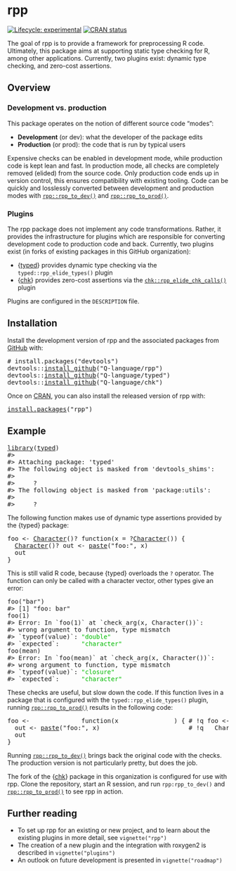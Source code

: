 <!-- README.md is generated from README.Rmd. Please edit that file -->

# rpp

<!-- badges: start -->

[![Lifecycle: experimental](https://img.shields.io/badge/lifecycle-experimental-orange.svg)](https://lifecycle.r-lib.org/articles/stages.html#experimental) [![CRAN status](https://www.r-pkg.org/badges/version/rpp)](https://CRAN.R-project.org/package=rpp)

<!-- badges: end -->

The goal of rpp is to provide a framework for preprocessing R code. Ultimately, this package aims at supporting static type checking for R, among other applications. Currently, two plugins exist: dynamic type checking, and zero-cost assertions.

## Overview

### Development vs. production

This package operates on the notion of different source code “modes”:

-   **Development** (or dev): what the developer of the package edits
-   **Production** (or prod): the code that is run by typical users

Expensive checks can be enabled in development mode, while production code is kept lean and fast. In production mode, all checks are completely removed (elided) from the source code. Only production code ends up in version control, this ensures compatibility with existing tooling. Code can be quickly and losslessly converted between development and production modes with [`rpp::rpp_to_dev()`](https://Q-language.github.io/rpp/reference/rpp_to_dev.html) and [`rpp::rpp_to_prod()`](https://Q-language.github.io/rpp/reference/rpp_to_prod.html).

### Plugins

The rpp package does not implement any code transformations. Rather, it provides the infrastructure for plugins which are responsible for converting development code to production code and back. Currently, two plugins exist (in forks of existing packages in this GitHub organization):

-   {[typed](https://github.com/Q-language/typed)} provides dynamic type checking via the `typed::rpp_elide_types()` plugin
-   {[chk](https://github.com/Q-language/chk)} provides zero-cost assertions via the [`chk::rpp_elide_chk_calls()`](https://rdrr.io/pkg/chk/man/rpp_elide_chk_calls.html) plugin

Plugins are configured in the `DESCRIPTION` file.

## Installation

Install the development version of rpp and the associated packages from [GitHub](https://github.com/) with:

<pre class='chroma'>
<span class='c'># install.packages("devtools")</span>
<span class='nf'>devtools</span><span class='nf'>::</span><span class='nf'><a href='https://devtools.r-lib.org//reference/remote-reexports.html'>install_github</a></span><span class='o'>(</span><span class='s'>"Q-language/rpp"</span><span class='o'>)</span>
<span class='nf'>devtools</span><span class='nf'>::</span><span class='nf'><a href='https://devtools.r-lib.org//reference/remote-reexports.html'>install_github</a></span><span class='o'>(</span><span class='s'>"Q-language/typed"</span><span class='o'>)</span>
<span class='nf'>devtools</span><span class='nf'>::</span><span class='nf'><a href='https://devtools.r-lib.org//reference/remote-reexports.html'>install_github</a></span><span class='o'>(</span><span class='s'>"Q-language/chk"</span><span class='o'>)</span></pre>

Once on [CRAN](https://CRAN.R-project.org), you can also install the released version of rpp with:

<pre class='chroma'>
<span class='nf'><a href='https://rdrr.io/r/utils/install.packages.html'>install.packages</a></span><span class='o'>(</span><span class='s'>"rpp"</span><span class='o'>)</span></pre>

## Example

<pre class='chroma'>
<span class='kr'><a href='https://rdrr.io/r/base/library.html'>library</a></span><span class='o'>(</span><span class='nv'><a href='https://github.com/moodymudskipper/typed'>typed</a></span><span class='o'>)</span>
<span class='c'>#&gt; </span>
<span class='c'>#&gt; Attaching package: 'typed'</span>
<span class='c'>#&gt; The following object is masked from 'devtools_shims':</span>
<span class='c'>#&gt; </span>
<span class='c'>#&gt;     ?</span>
<span class='c'>#&gt; The following object is masked from 'package:utils':</span>
<span class='c'>#&gt; </span>
<span class='c'>#&gt;     ?</span></pre>

The following function makes use of dynamic type assertions provided by the {typed} package:

<pre class='chroma'>
<span class='nv'>foo</span> <span class='o'>&lt;-</span> <span class='nf'><a href='https://rdrr.io/pkg/typed/man/assertion_factories.html'>Character</a></span><span class='o'>(</span><span class='o'>)</span><span class='o'>?</span> <span class='kr'>function</span><span class='o'>(</span><span class='nv'>x</span> <span class='o'>=</span> <span class='o'>?</span><span class='nf'><a href='https://rdrr.io/pkg/typed/man/assertion_factories.html'>Character</a></span><span class='o'>(</span><span class='o'>)</span><span class='o'>)</span> <span class='o'>{</span>
  <span class='nf'><a href='https://rdrr.io/pkg/typed/man/assertion_factories.html'>Character</a></span><span class='o'>(</span><span class='o'>)</span><span class='o'>?</span> <span class='nv'>out</span> <span class='o'>&lt;-</span> <span class='nf'><a href='https://rdrr.io/r/base/paste.html'>paste</a></span><span class='o'>(</span><span class='s'>"foo:"</span>, <span class='nv'>x</span><span class='o'>)</span>
  <span class='nv'>out</span>
<span class='o'>}</span></pre>

This is still valid R code, because {typed} overloads the `?` operator. The function can only be called with a character vector, other types give an error:

<pre class='chroma'>
<span class='nf'>foo</span><span class='o'>(</span><span class='s'>"bar"</span><span class='o'>)</span>
<span class='c'>#&gt; [1] "foo: bar"</span>
<span class='nf'>foo</span><span class='o'>(</span><span class='m'>1</span><span class='o'>)</span>
<span class='c'>#&gt; Error: In `foo(1)` at `check_arg(x, Character())`:</span>
<span class='c'>#&gt; wrong argument to function, type mismatch</span>
<span class='c'>#&gt; `typeof(value)`: <span style='color: #00BB00;'>"double"</span>   </span>
<span class='c'>#&gt; `expected`:      <span style='color: #00BB00;'>"character"</span></span>
<span class='nf'>foo</span><span class='o'>(</span><span class='nv'>mean</span><span class='o'>)</span>
<span class='c'>#&gt; Error: In `foo(mean)` at `check_arg(x, Character())`:</span>
<span class='c'>#&gt; wrong argument to function, type mismatch</span>
<span class='c'>#&gt; `typeof(value)`: <span style='color: #00BB00;'>"closure"</span>  </span>
<span class='c'>#&gt; `expected`:      <span style='color: #00BB00;'>"character"</span></span></pre>

These checks are useful, but slow down the code. If this function lives in a package that is configured with the `typed::rpp_elide_types()` plugin, running [`rpp::rpp_to_prod()`](https://Q-language.github.io/rpp/reference/rpp_to_prod.html) results in the following code:

<pre class='chroma'>
<span class='nv'>foo</span> <span class='o'>&lt;-</span>              <span class='kr'>function</span><span class='o'>(</span><span class='nv'>x</span>               <span class='o'>)</span> <span class='o'>{</span> <span class='c'># !q foo &lt;- Character()? function(x = ?Character()) {</span>
  <span class='nv'>out</span> <span class='o'>&lt;-</span> <span class='nf'><a href='https://rdrr.io/r/base/paste.html'>paste</a></span><span class='o'>(</span><span class='s'>"foo:"</span>, <span class='nv'>x</span><span class='o'>)</span>                        <span class='c'># !q   Character()? out &lt;- paste("foo:", x)</span>
  <span class='nv'>out</span>
<span class='o'>}</span></pre>

Running [`rpp::rpp_to_dev()`](https://Q-language.github.io/rpp/reference/rpp_to_dev.html) brings back the original code with the checks. The production version is not particularly pretty, but does the job.

The fork of the {[chk](https://github.com/Q-language/chk)} package in this organization is configured for use with rpp. Clone the repository, start an R session, and run `rpp:rpp_to_dev()` and [`rpp::rpp_to_prod()`](https://Q-language.github.io/rpp/reference/rpp_to_prod.html) to see rpp in action.

## Further reading

-   To set up rpp for an existing or new project, and to learn about the existing plugins in more detail, see `vignette("rpp")`
-   The creation of a new plugin and the integration with roxygen2 is described in `vignette("plugins")`
-   An outlook on future development is presented in `vignette("roadmap")`
